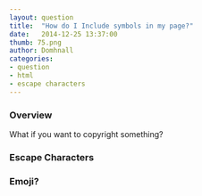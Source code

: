 ```yaml
---
layout: question
title:  "How do I Include symbols in my page?"
date:   2014-12-25 13:37:00
thumb: 75.png
author: Domhnall
categories:
- question
- html
- escape characters
---
```


### Overview
What if you want to copyright something?

### Escape Characters

### Emoji?